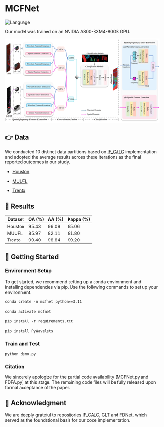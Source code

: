 

# MCFNet

![Language](https://img.shields.io/badge/language-python-brightgreen) 

Our model was trained on an NVIDIA A800-SXM4-80GB GPU.

<div align="center">
    <img src="MCFNet.png" alt="framework" width="800"/>
</div>

## 👉 Data

We conducted 10 distinct data partitions based on [IF_CALC](https://github.com/Ding-Kexin/IF_CALC/blob/main/Model/index_2_data.py) implementation and adopted the average results across these iterations as the final reported outcomes in our study.

* [Houston](https://hyperspectral.ee.uh.edu/)

* [MUUFL](https://github.com/GatorSense/MUUFLGulfport/)

* [Trento](https://github.com/danfenghong/IEEE_GRSL_EndNet/blob/master/README.md)

## 🌈 Results

| Dataset  | OA (%) | AA (%) | Kappa (%) |
|----------|--------|--------|-----------|
| Houston    | 95.43 |  96.09 |    95.06  |
| MUUFL   | 85.97 |  82.11 |    81.80  |
| Trento  | 99.40 |  98.84 |    99.20  |

## 🌿 Getting Started

### Environment Setup

To get started, we recommend setting up a conda environment and installing dependencies via pip. Use the following commands to set up your environment.
    
    conda create -n mcfnet python==3.11
    
    conda activate mcfnet
    
    pip install -r requirements.txt
    
    pip install PyWavelets


### Train and Test
    python demo.py

### Citation

We sincerely apologize for the partial code availability (MCFNet.py and FDFA.py) at this stage. The remaining code files will be fully released upon formal acceptance of the paper.

## 🌸 Acknowledgment

We are deeply grateful to repositories [IF_CALC](https://github.com/Ding-Kexin/IF_CALC), [GLT](https://github.com/Ding-Kexin/IEEE_TGRS_GLT-Net) and [FDNet](https://github.com/RSIP-NJUPT/FDNet.git), which served as the foundational basis for our code implementation.




